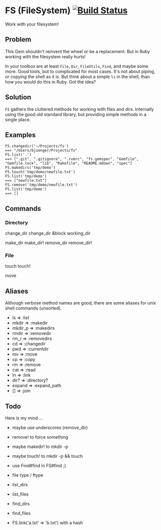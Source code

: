 # FS (FileSystem) [![Build Status](http://travis-ci.org/blindgaenger/fs.png)](http://travis-ci.org/blindgaenger/fs)


Work with your filesystem!

## Problem

This Gem shouldn't reinvent the wheel or be a replacement.
But in Ruby working with the filesystem really hurts!

In your toolbox are at least `File`, `Dir`, `FileUtils`, `Find`, and maybe some more.
Good tools, but to complicated for most cases.
It's not about piping, or copying the shell as it is.
But think about a simple `ls` in the shell, than how you would do this in Ruby.
Got the idea?

## Solution

`FS` gathers the cluttered methods for working with files and dirs. Internally
using the good old standard library, but providing simple methods in a single place.

## Examples

    FS.changedir('~/Projects/fs')
    ==> "/Users/bjuenger/Projects/fs"
    FS.list('.')
    ==> [".git", ".gitignore", ".rvmrc", "fs.gemspec", "Gemfile", "Gemfile.lock", "lib", "Rakefile", "README.mdown", "spec"]
    FS.makedirs('tmp/demo')
    FS.touch('tmp/demo/newfile.txt')
    FS.list('tmp/demo')
    ==> ["newfile.txt"]
    FS.remove('tmp/demo/newfile.txt')
    FS.list('tmp/demo')
    ==> []

## Commands

### Directory

change_dir
change_dir &block
working_dir

make_dir
make_dir!
remove_dir
remove_dir!

### File

touch
touch!

move



## Aliases

Although verbose method names are good, there are some aliases for unix shell
commands (unsorted).

- ls      => :list
- mkdir   => :makedir
- mkdir_p => :makedirs
- rmdir   => :removedir
- rm_r    => :removedirs
- cd      => :changedir
- pwd     => :currentdir
- mv      => :move
- cp      => :copy
- rm      => :remove
- cat     => :read
- ln      => :link
- dir?    => :directory?
- expand  => :expand_path
- []      => :join

## Todo

Here is my mind …

- maybe use underscores (remove_dir)
- remove! to force something
- maybe makedir! to mkdir -p
- maybe touch! to mkdir -p && touch

- use Find#find in FS#find ;)
- file type / ftype
- list_dirs
- list_files
- find_dirs
- find_files
- FS.link('a.txt' => 'b.txt') with a hash
